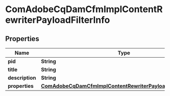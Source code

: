 
# ComAdobeCqDamCfmImplContentRewriterPayloadFilterInfo

## Properties
Name | Type | Description | Notes
------------ | ------------- | ------------- | -------------
**pid** | **String** |  |  [optional]
**title** | **String** |  |  [optional]
**description** | **String** |  |  [optional]
**properties** | [**ComAdobeCqDamCfmImplContentRewriterPayloadFilterProperties**](ComAdobeCqDamCfmImplContentRewriterPayloadFilterProperties.md) |  |  [optional]



